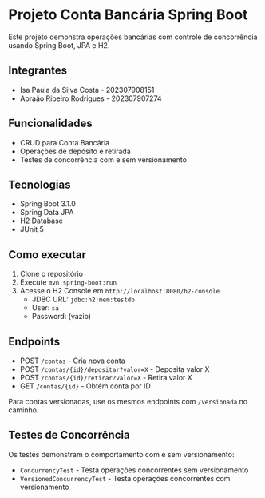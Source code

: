# Projeto Conta Bancária Spring Boot

Este projeto demonstra operações bancárias com controle de concorrência usando Spring Boot, JPA e H2.

## Integrantes
- Isa Paula da Silva Costa - 202307908151
- Abraão Ribeiro Rodrigues - 202307907274

## Funcionalidades
- CRUD para Conta Bancária
- Operações de depósito e retirada
- Testes de concorrência com e sem versionamento

## Tecnologias
- Spring Boot 3.1.0
- Spring Data JPA
- H2 Database
- JUnit 5

## Como executar
1. Clone o repositório
2. Execute `mvn spring-boot:run`
3. Acesse o H2 Console em `http://localhost:8080/h2-console`
   - JDBC URL: `jdbc:h2:mem:testdb`
   - User: `sa`
   - Password: (vazio)

## Endpoints
- POST `/contas` - Cria nova conta
- POST `/contas/{id}/depositar?valor=X` - Deposita valor X
- POST `/contas/{id}/retirar?valor=X` - Retira valor X
- GET `/contas/{id}` - Obtém conta por ID

Para contas versionadas, use os mesmos endpoints com `/versionada` no caminho.

## Testes de Concorrência
Os testes demonstram o comportamento com e sem versionamento:
- `ConcurrencyTest` - Testa operações concorrentes sem versionamento
- `VersionedConcurrencyTest` - Testa operações concorrentes com versionamento
